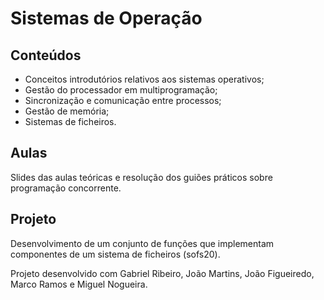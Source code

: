 # Sistemas de Operação
## Conteúdos
* Conceitos introdutórios relativos aos sistemas operativos;
* Gestão do processador em multiprogramação;
* Sincronização e comunicação entre processos;
* Gestão de memória;
* Sistemas de ficheiros.
## Aulas
Slides das aulas teóricas e resolução dos guiões práticos sobre programação concorrente.
## Projeto
Desenvolvimento de um conjunto de funções que implementam componentes de um sistema de ficheiros (sofs20).

Projeto desenvolvido com Gabriel Ribeiro, João Martins, João Figueiredo, Marco Ramos e Miguel Nogueira.
